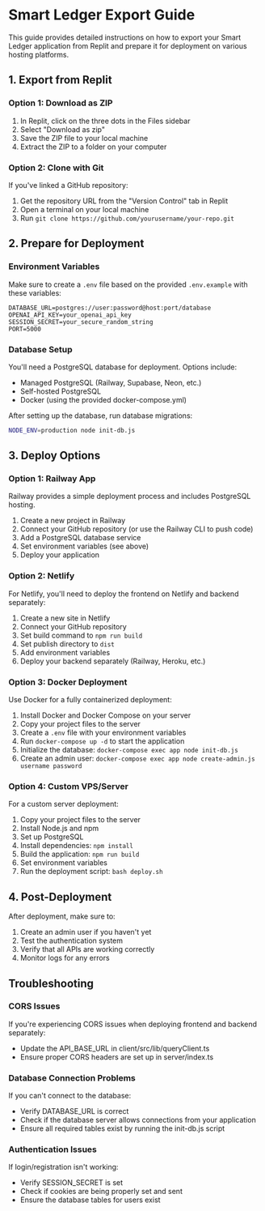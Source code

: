 # Smart Ledger Export Guide

This guide provides detailed instructions on how to export your Smart Ledger application from Replit and prepare it for deployment on various hosting platforms.

## 1. Export from Replit

### Option 1: Download as ZIP
1. In Replit, click on the three dots in the Files sidebar
2. Select "Download as zip"
3. Save the ZIP file to your local machine
4. Extract the ZIP to a folder on your computer

### Option 2: Clone with Git
If you've linked a GitHub repository:
1. Get the repository URL from the "Version Control" tab in Replit
2. Open a terminal on your local machine
3. Run `git clone https://github.com/yourusername/your-repo.git`

## 2. Prepare for Deployment

### Environment Variables
Make sure to create a `.env` file based on the provided `.env.example` with these variables:
```
DATABASE_URL=postgres://user:password@host:port/database
OPENAI_API_KEY=your_openai_api_key
SESSION_SECRET=your_secure_random_string
PORT=5000
```

### Database Setup
You'll need a PostgreSQL database for deployment. Options include:
- Managed PostgreSQL (Railway, Supabase, Neon, etc.)
- Self-hosted PostgreSQL
- Docker (using the provided docker-compose.yml)

After setting up the database, run database migrations:
```bash
NODE_ENV=production node init-db.js
```

## 3. Deploy Options

### Option 1: Railway App
Railway provides a simple deployment process and includes PostgreSQL hosting.

1. Create a new project in Railway
2. Connect your GitHub repository (or use the Railway CLI to push code)
3. Add a PostgreSQL database service
4. Set environment variables (see above)
5. Deploy your application

### Option 2: Netlify
For Netlify, you'll need to deploy the frontend on Netlify and backend separately:

1. Create a new site in Netlify
2. Connect your GitHub repository
3. Set build command to `npm run build`
4. Set publish directory to `dist`
5. Add environment variables
6. Deploy your backend separately (Railway, Heroku, etc.)

### Option 3: Docker Deployment
Use Docker for a fully containerized deployment:

1. Install Docker and Docker Compose on your server
2. Copy your project files to the server
3. Create a `.env` file with your environment variables
4. Run `docker-compose up -d` to start the application
5. Initialize the database: `docker-compose exec app node init-db.js`
6. Create an admin user: `docker-compose exec app node create-admin.js username password`

### Option 4: Custom VPS/Server
For a custom server deployment:

1. Copy your project files to the server
2. Install Node.js and npm
3. Set up PostgreSQL
4. Install dependencies: `npm install`
5. Build the application: `npm run build`
6. Set environment variables
7. Run the deployment script: `bash deploy.sh`

## 4. Post-Deployment

After deployment, make sure to:

1. Create an admin user if you haven't yet
2. Test the authentication system
3. Verify that all APIs are working correctly
4. Monitor logs for any errors

## Troubleshooting

### CORS Issues
If you're experiencing CORS issues when deploying frontend and backend separately:
- Update the API_BASE_URL in client/src/lib/queryClient.ts
- Ensure proper CORS headers are set up in server/index.ts

### Database Connection Problems
If you can't connect to the database:
- Verify DATABASE_URL is correct
- Check if the database server allows connections from your application
- Ensure all required tables exist by running the init-db.js script

### Authentication Issues
If login/registration isn't working:
- Verify SESSION_SECRET is set
- Check if cookies are being properly set and sent
- Ensure the database tables for users exist